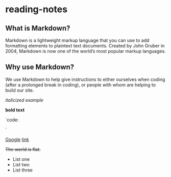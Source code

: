 # reading-notes

## What is Markdown?
Markdown is a lightweight markup language that you can use to add formatting elements to plaintext text documents. Created by John Gruber in 2004, Markdown is now one of the world’s most popular markup languages.

## Why use Markdown?
We use Markdown to help give instructions to either ourselves when coding (after a prolonged break in coding), or people with whom are helping to build our site. 

*italicized example*

**bold text**

`code:
   <!DOCTYPE html>
   <html>
   <head>
   <title>Title of the document</title>
   </head>
   </html> 
`

[Google](https://www.google.com)
[link]([https://www.google.com](https://aaron1986.github.io/reading-notes/link))

~~The world is flat.~~
- List one
- List two
- List three


